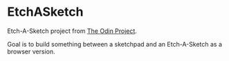# EtchASketch
Etch-A-Sketch project from [The Odin Project](https://www.theodinproject.com/lessons/node-path-intermediate-html-and-css-admin-dashboard).

Goal is to build something between a sketchpad and an Etch-A-Sketch as a browser version.
